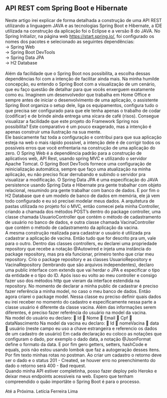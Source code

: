 ## API REST com Spring Boot e Hibernate

Neste artigo irei explicar de forma detalhada a construção de uma API REST utilizando a linguagem JAVA e as tecnologias Spring Boot e Hibernate, a IDE utilizada na construção da aplicação foi o Eclipse e a versão 8 do JAVA.
No Spring Initializr, na página web https://start.spring.io/, foi configurado os nomes dos pacotes e selecionado as seguintes dependências:<br>
-> Spring Web<br>
-> Spring Boot DevTools<br>
-> Spring Data JPA<br>
-> H2 Database<br>
<br>
Além da facilidade que o Spring Boot nos possibilita, a escolha dessas dependências foi com a intenção de facilitar ainda mais. Na minha humilde concepção, eu entendo o Spring Boot com a visualização de um cenário, que eu faço questão de detalhar para que vocês enxerguem exatamente como eu.
Imaginem um desenvolvedor que trabalha em Home Office e sempre antes de iniciar o desenvolvimento de uma aplicação, o assistente Spring Boot organiza o setup dele, liga os equipamentos, configura tudo o que precisa ser configurado para que ele tenha apenas o trabalho de codar (codificar) e de brinde ainda entrega uma xícara de café (risos).
Consegue visualizar a facilidade que este projeto do Framework Spring nos possibilita? Este comparativo é um pouco exagerado, mas a intenção é apenas construir uma ilustração na sua mente.
<br>
Ele basicamente faz toda a configuração e contribui para que sua aplicação esteja na web o mais rápido possível, a intenção dele é de corrigir todos os possíveis erros que você enfrentaria na construção de uma aplicação do zero.
O Spring Web é a dependência padrão para a construção de aplicativos web, API Rest, usando spring MVC e utilizando o servidor Apache Tomcat.
O Spring Boot DevTools fornece uma configuração de reinicialização automática, sempre que faço uma atualização na minha aplicação, eu não preciso ficar derrubando e subindo o servidor pra visualizar a modificação.
O Spring Data JPA é uma especificação do JAVA persistence usando Spring Data e Hibernate pra gente trabalhar com objeto relacional, resumindo pra gente trabalhar com banco de dados.
E por fim o H2 Database que é um modelo de banco de dados em memória, ele já vem todo configurado e eu só precisei modelar meus dados.
A arquitetura de pastas utilizada no projeto foi o MVC, então comecei pela minha Controller, criando a chamada dos métodos POST’s dentro do package controller, uma classe chamada UsuarioController que contém o método de cadastramento de usuário no banco de dados, e outra classe chamada VacinaController que contém o método de cadastramento da aplicação da vacina.
<br>
A mesma construção realizada para cadastrar o usuário é utilizada pra cadastrar a aplicação de vacina. Então tudo que for descrito pra um, vale para o outro.
Dentro das classes controllers, eu declarei uma propriedade repository que recebe a notação @Autowired e injeta uma instância do package repository, mas pra ela funcionar, primeiro tenho que criar meu repository.
Crio o package repository e as classes UsuarioRepository e VacinaRepository (lembrando que são arquivos independentes), declaro uma public interface com extends que vai herdar o JPA e especificar o tipo da entidade e o tipo do ID.
Após isso eu volto ao meu controller e consigo fazer uso dos métodos http que vieram da interface estendida na repository.
No momento de declarar a minha public de cadastrar é preciso fazer referência a minha model, no caso o meu banco de dados. Então agora criarei o package model. Nessa classe eu preciso definir quais dados eu irei receber no momento do cadastro e especificamente nessa parte a classe usuário é diferente da classe vacina. Além das informações serem diferentes, é preciso fazer referência do usuário na model da vacina.
<br>
Na model do usuário eu declaro:
 Id
 Nome
 Email
 Cpf
 dataNascimento
Na model da vacina eu declaro:
 Id
 nomeVacina
 data
 usuário (neste campo eu uso a chave estrangeira e referencio os dados de um cadastro de usuário)
Em cada declaração eu coloco as notações que configuram o dado, por exemplo o dado data, a notação @JsonFormat define o formato da data.
E por fim gero getters, setters, hashCode e equals, pois não estou usando lombok que faz a autogeração desses itens.
Por fim texto minhas rotas no postman. Ao criar um cadastro o retorno deve ser o dado e o status 201 - Created, se houver erro no preenchimento do dado o retorno será 400 - Bad request.
<br>
Quando minha API estiver completinha, posso fazer deploy pelo Heroko e deixar meus endpoints acessíveis na web. Espero que tenham compreendido o quão importâte o Spring Boot é para o processo.


Até a Próxima. Letícia Ferreira Lima

